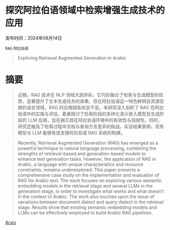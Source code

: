 # 探究阿拉伯语领域中检索增强生成技术的应用

发布时间：2024年08月14日

`RAG` `阿拉伯语`

> Exploring Retrieval Augmented Generation in Arabic

# 摘要

> 近期，RAG 技术在 NLP 领域大放异彩，它巧妙融合了检索与生成模型的优势，显著提升了文本生成任务的效果。但在阿拉伯语这一特色鲜明且资源受限的语言领域，RAG 的应用探索尚显不足。本研究深入剖析了 RAG 在阿拉伯语中的实施与评估，着重探讨了检索阶段的多样化语义嵌入模型及生成阶段的 LLM 应用，旨在揭示其在阿拉伯语环境中的有效性与局限性。同时，研究还触及了检索过程中文档与查询方言差异的挑战。实证结果表明，现有模型与 LLM 能够有效支撑阿拉伯语 RAG 系统的构建。

> Recently, Retrieval Augmented Generation (RAG) has emerged as a powerful technique in natural language processing, combining the strengths of retrieval-based and generation-based models to enhance text generation tasks. However, the application of RAG in Arabic, a language with unique characteristics and resource constraints, remains underexplored. This paper presents a comprehensive case study on the implementation and evaluation of RAG for Arabic text. The work focuses on exploring various semantic embedding models in the retrieval stage and several LLMs in the generation stage, in order to investigate what works and what doesn't in the context of Arabic. The work also touches upon the issue of variations between document dialect and query dialect in the retrieval stage. Results show that existing semantic embedding models and LLMs can be effectively employed to build Arabic RAG pipelines.

[Arxiv](https://arxiv.org/abs/2408.07425)